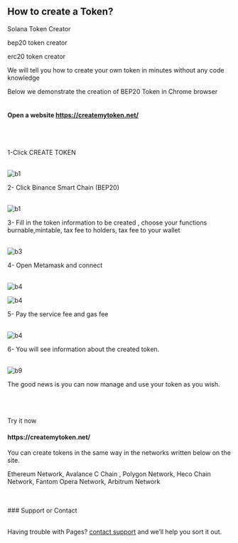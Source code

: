 ## How to create a Token?
Solana Token Creator

bep20 token creator

erc20 token creator

We will tell you how to create your own token in minutes without any code knowledge


Below we demonstrate the creation of BEP20 Token in Chrome browser
<br>
<br>

<h4 id="Open-a-website-https://createmytoken.net/"> Open a website <a href="https://createmytoken.net/" target="_blank">https://createmytoken.net/</a></h4>
<br>
<br>

1-Click CREATE TOKEN
<br>
<br>


![b1](https://i.imgur.com/Uq8tqwV.png)





2- Click  Binance Smart Chain (BEP20)
<br>
<br>



![b1](https://i.imgur.com/0MvEaAn.png)







3- Fill in the token information to be created , choose your functions burnable,mintable, tax fee to holders, tax fee to your wallet
<br>
<br>




![b3](https://i.imgur.com/4fogCnd.png)







4- Open Metamask and connect
<br>
<br>




![b4](https://i.imgur.com/wU8ma5Y.png)

![b4](https://i.imgur.com/VBRlEj4.png)







5- Pay the service fee and gas fee
<br>
<br>




![b4](https://i.imgur.com/vN0uMDV.png)



6- You will see information about the created token.
<br>
<br>



![b9](https://i.imgur.com/OnWBB3U.png)




The good news is you can now manage and use your token as you wish.
<br>
<br>




<br>
<br>
Try it now <h4 <a href="https://createmytoken.net/" target="_blank">https://createmytoken.net/</a></h4>


You can create tokens in the same way in the networks written below on the site.


Ethereum Network, Avalance C Chain , Polygon Network, Heco Chain Network, Fantom Opera Network, Arbitrum Network 

<br>
<br>
### Support or Contact
<br>
<br>

Having trouble with Pages?  [contact support](https://createmytoken.net/contact) and we’ll help you sort it out.
